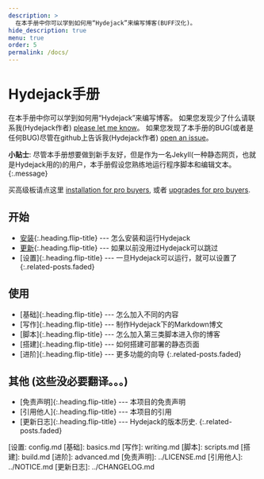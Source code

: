 ```yaml
---
description: >
  在本手册中你可以学到如何用“Hydejack”来编写博客(BUFF汉化)。
hide_description: true
menu: true  
order: 5    
permalink: /docs/
---
```


# Hydejack手册
在本手册中你可以学到如何用“Hydejack”来编写博客。
如果您发现少了什么请联系我(Hydejack作者) [please let me know](mailto:mail@qwtel.com)。
如果您发现了本手册的BUG(或者是任何BUG)尽管在github上告诉我(Hydejack作者) [open an issue](https://github.com/qwtel/hydejack/issues)。

**小贴士**: 尽管本手册想要做到新手友好，但是作为一名Jekyll(一种静态网页，也就是Hydejack用的)的用户，本手册假设您熟练地运行程序脚本和编辑文本。
{:.message}

买高级板请点这里 [installation for pro buyers](install.md#pro-version),
或者 [upgrades for pro buyers](upgrade.md#pro-version).

## 开始
* [安装]{:.heading.flip-title} --- 怎么安装和运行Hydejack
* [更新]{:.heading.flip-title} --- 如果以前没用过Hydejack可以跳过
* [设置]{:.heading.flip-title} --- 一旦Hydejack可以运行，就可以设置了
{:.related-posts.faded}

## 使用
* [基础]{:.heading.flip-title} --- 怎么加入不同的内容
* [写作]{:.heading.flip-title} --- 制作Hydejack下的Markdown博文
* [脚本]{:.heading.flip-title} --- 怎么加入第三类脚本进入你的博客
* [搭建]{:.heading.flip-title} --- 如何搭建可部署的静态页面
* [进阶]{:.heading.flip-title} --- 更多功能的向导
{:.related-posts.faded}

## 其他 (这些没必要翻译。。。)
* [免责声明]{:.heading.flip-title} --- 本项目的免责声明
* [引用他人]{:.heading.flip-title} --- 本项目的引用
* [更新日志]{:.heading.flip-title} --- Hydejack的版本历史.
{:.related-posts.faded}

[安装]: install.md
[更新]: upgrade.md
[设置: config.md
[基础]: basics.md
[写作]: writing.md
[脚本]: scripts.md
[搭建]: build.md
[进阶]: advanced.md
[免责声明]: ../LICENSE.md
[引用他人]: ../NOTICE.md
[更新日志]: ../CHANGELOG.md
